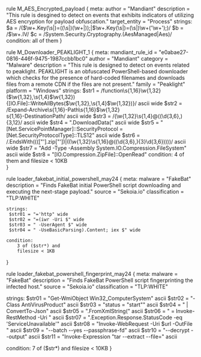 rule M_AES_Encrypted_payload {
  meta:
    author = "Mandiant"
    description = "This rule is desgined to detect on events that 
exhibits indicators of utilizing AES encryption for payload obfuscation."
    target_entity = "Process"
  strings:
    $a = /(\$\w+\.Key(\s|)=((\s|)(\w+|));|\$\w+\.Key(\s|)=(\s|)\w+\('\w+'\);)/
    $b = /\$\w+\.IV/
    $c = /System\.Security\.Cryptography\.(AesManaged|Aes)/
  condition:
    all of them
}

rule M_Downloader_PEAKLIGHT_1 {
    meta:
    	mandiant_rule_id = "e0abae27-0816-446f-9475-1987ccbb1bc0"
        author = "Mandiant"
        category = "Malware"
        description = "This rule is designed to detect on events related to peaklight. 
PEAKLIGHT is an obfuscated PowerShell-based downloader which checks for 
the presence of hard-coded filenames and downloads files from a remote CDN 
if the files are not present."
        family = "Peaklight"
        platform = "Windows"
    strings:
        $str1 = /function\s{1,16}\w{1,32}\(\$\w{1,32},\s{1,4}\$\w{1,32}\)\
{\[IO\.File\]::WriteAllBytes\(\$\w{1,32},\s{1,4}\$\w{1,32}\)\}/ ascii wide 
        $str2 = /Expand-Archive\s{1,16}-Path\s{1,16}\$\w{1,32}\
s{1,16}-DestinationPath/ ascii wide
        $str3 = /\(\w{1,32}\s{1,4}@\((\d{3,6},){3,12}/ ascii wide
        $str4 = ".DownloadData(" ascii wide
        $str5 = "[Net.ServicePointManager]::SecurityProtocol = [Net.SecurityProtocolType]::TLS12" ascii wide
        $str6 = /\.EndsWith\(((["']\.zip["'])|(\(\w{1,32}\s{1,16}@\((\d{3,6},){3}\d{3,6}\)\)))/ ascii wide
        $str7 = "Add -Type -Assembly System.IO.Compression.FileSystem" ascii wide
	$str8 = "[IO.Compression.ZipFile]::OpenRead"
    condition:
	    4 of them and filesize < 10KB         
}

rule loader_fakebat_initial_powershell_may24 {
    meta:
   	 malware = "FakeBat"
   	 description = "Finds FakeBat initial PowerShell script downloading and executing the next-stage payload."
   	 source = "Sekoia.io"
   	 classification = "TLP:WHITE"

    strings:
   	 $str01 = "='http" wide
   	 $str02 = "=(iwr -Uri $" wide
   	 $str03 = " -UserAgent $" wide
   	 $str04 = " -UseBasicParsing).Content; iex $" wide

    condition:
    	3 of ($str*) and
    	filesize < 1KB
}

rule loader_fakebat_powershell_fingerprint_may24 {
   meta:
       malware = "FakeBat"
       description = "Finds FakeBat PowerShell script fingerprinting the infected host."
       source = "Sekoia.io"
       classification = "TLP:WHITE"

   strings:
       $str01 = "Get-WmiObject Win32_ComputerSystem" ascii
       $str02 = "-Class AntiVirusProduct" ascii
       $str03 = "status = \"start\"" ascii
       $str04 = " | ConvertTo-Json" ascii
       $str05 = ".FromXmlString(" ascii
       $str06 = " = Invoke-RestMethod -Uri " ascii
       $str07 = ".Exception.Response.StatusCode -eq 'ServiceUnavailable'" ascii
       $str08 = "Invoke-WebRequest -Uri $url -OutFile " ascii
       $str09 = "--batch --yes --passphrase-fd" ascii
       $str10 = "--decrypt --output" ascii
       $str11 = "Invoke-Expression \"tar --extract --file=" ascii

   condition:
       7 of ($str*) and
       filesize < 10KB
}


